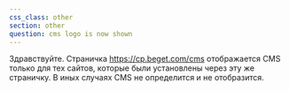 ```yaml
---
css_class: other
section: other
question: cms logo is now shown
---
```

Здравствуйте. Страничка https://cp.beget.com/cms отображается CMS только для тех сайтов, которые были установлены через эту же страничку. В иных случаях CMS не определится и не отобразится.